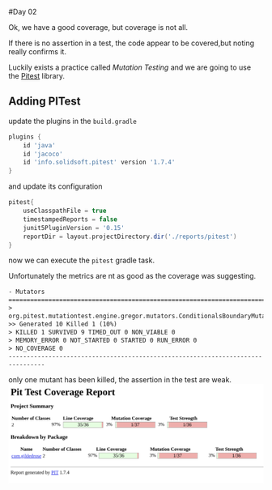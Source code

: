 #Day 02

Ok, we have a good coverage, but coverage is not all.

If there is no assertion in a test, the code appear to be covered,but noting really confirms it.

Luckily exists a practice called _Mutation Testing_ and we are going to use the [Pitest](https://pitest.org/) library.

## Adding PITest

update the plugins in the `build.gradle`

```gradle
plugins {
    id 'java'
    id 'jacoco'
    id 'info.solidsoft.pitest' version '1.7.4'
}
```

and update its configuration
```gradle
pitest{
    useClasspathFile = true
    timestampedReports = false
    junit5PluginVersion = '0.15'
    reportDir = layout.projectDirectory.dir('./reports/pitest')
}
```

now we can execute the `pitest` gradle task.

Unfortunately the metrics are nt as good as the coverage was suggesting.

```
- Mutators
================================================================================
> org.pitest.mutationtest.engine.gregor.mutators.ConditionalsBoundaryMutator
>> Generated 10 Killed 1 (10%)
> KILLED 1 SURVIVED 9 TIMED_OUT 0 NON_VIABLE 0 
> MEMORY_ERROR 0 NOT_STARTED 0 STARTED 0 RUN_ERROR 0 
> NO_COVERAGE 0 
--------------------------------------------------------------------------------
```

only one mutant has been killed, the assertion in the test are weak.
![Mutation Coverage](mutation_coverage.png)
